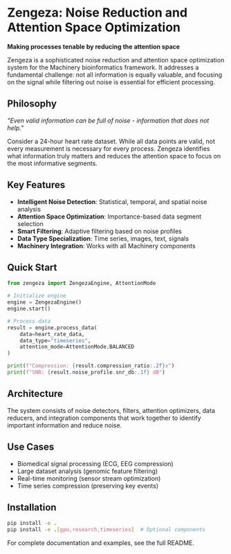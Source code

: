 # Zengeza: Noise Reduction and Attention Space Optimization

**Making processes tenable by reducing the attention space**

Zengeza is a sophisticated noise reduction and attention space optimization system for the Machinery bioinformatics framework. It addresses a fundamental challenge: not all information is equally valuable, and focusing on the signal while filtering out noise is essential for efficient processing.

## Philosophy

*"Even valid information can be full of noise - information that does not help."*

Consider a 24-hour heart rate dataset. While all data points are valid, not every measurement is necessary for every process. Zengeza identifies what information truly matters and reduces the attention space to focus on the most informative segments.

## Key Features

- **Intelligent Noise Detection**: Statistical, temporal, and spatial noise analysis
- **Attention Space Optimization**: Importance-based data segment selection  
- **Smart Filtering**: Adaptive filtering based on noise profiles
- **Data Type Specialization**: Time series, images, text, signals
- **Machinery Integration**: Works with all Machinery components

## Quick Start

```python
from zengeza import ZengezaEngine, AttentionMode

# Initialize engine
engine = ZengezaEngine()
engine.start()

# Process data
result = engine.process_data(
    data=heart_rate_data,
    data_type="timeseries", 
    attention_mode=AttentionMode.BALANCED
)

print(f"Compression: {result.compression_ratio:.2f}x")
print(f"SNR: {result.noise_profile.snr_db:.1f} dB")
```

## Architecture

The system consists of noise detectors, filters, attention optimizers, data reducers, and integration components that work together to identify important information and reduce noise.

## Use Cases

- Biomedical signal processing (ECG, EEG compression)
- Large dataset analysis (genomic feature filtering)  
- Real-time monitoring (sensor stream optimization)
- Time series compression (preserving key events)

## Installation

```bash
pip install -e .
pip install -e .[gpu,research,timeseries]  # Optional components
```

For complete documentation and examples, see the full README. 